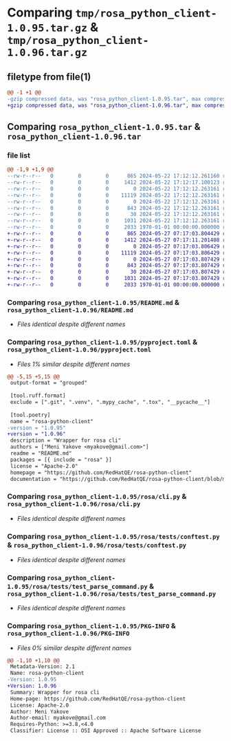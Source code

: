 # Comparing `tmp/rosa_python_client-1.0.95.tar.gz` & `tmp/rosa_python_client-1.0.96.tar.gz`

## filetype from file(1)

```diff
@@ -1 +1 @@
-gzip compressed data, was "rosa_python_client-1.0.95.tar", max compression
+gzip compressed data, was "rosa_python_client-1.0.96.tar", max compression
```

## Comparing `rosa_python_client-1.0.95.tar` & `rosa_python_client-1.0.96.tar`

### file list

```diff
@@ -1,9 +1,9 @@
--rw-r--r--   0        0        0      865 2024-05-22 17:12:12.261160 rosa_python_client-1.0.95/README.md
--rw-r--r--   0        0        0     1412 2024-05-22 17:12:17.100123 rosa_python_client-1.0.95/pyproject.toml
--rw-r--r--   0        0        0        0 2024-05-22 17:12:12.263161 rosa_python_client-1.0.95/rosa/__init__.py
--rw-r--r--   0        0        0    11119 2024-05-22 17:12:12.263161 rosa_python_client-1.0.95/rosa/cli.py
--rw-r--r--   0        0        0        0 2024-05-22 17:12:12.263161 rosa_python_client-1.0.95/rosa/tests/__init__.py
--rw-r--r--   0        0        0      843 2024-05-22 17:12:12.263161 rosa_python_client-1.0.95/rosa/tests/conftest.py
--rw-r--r--   0        0        0       30 2024-05-22 17:12:12.263161 rosa_python_client-1.0.95/rosa/tests/const.py
--rw-r--r--   0        0        0     1031 2024-05-22 17:12:12.263161 rosa_python_client-1.0.95/rosa/tests/test_parse_command.py
--rw-r--r--   0        0        0     2033 1970-01-01 00:00:00.000000 rosa_python_client-1.0.95/PKG-INFO
+-rw-r--r--   0        0        0      865 2024-05-27 07:17:03.804429 rosa_python_client-1.0.96/README.md
+-rw-r--r--   0        0        0     1412 2024-05-27 07:17:11.201408 rosa_python_client-1.0.96/pyproject.toml
+-rw-r--r--   0        0        0        0 2024-05-27 07:17:03.806429 rosa_python_client-1.0.96/rosa/__init__.py
+-rw-r--r--   0        0        0    11119 2024-05-27 07:17:03.806429 rosa_python_client-1.0.96/rosa/cli.py
+-rw-r--r--   0        0        0        0 2024-05-27 07:17:03.807429 rosa_python_client-1.0.96/rosa/tests/__init__.py
+-rw-r--r--   0        0        0      843 2024-05-27 07:17:03.807429 rosa_python_client-1.0.96/rosa/tests/conftest.py
+-rw-r--r--   0        0        0       30 2024-05-27 07:17:03.807429 rosa_python_client-1.0.96/rosa/tests/const.py
+-rw-r--r--   0        0        0     1031 2024-05-27 07:17:03.807429 rosa_python_client-1.0.96/rosa/tests/test_parse_command.py
+-rw-r--r--   0        0        0     2033 1970-01-01 00:00:00.000000 rosa_python_client-1.0.96/PKG-INFO
```

### Comparing `rosa_python_client-1.0.95/README.md` & `rosa_python_client-1.0.96/README.md`

 * *Files identical despite different names*

### Comparing `rosa_python_client-1.0.95/pyproject.toml` & `rosa_python_client-1.0.96/pyproject.toml`

 * *Files 1% similar despite different names*

```diff
@@ -5,15 +5,15 @@
 output-format = "grouped"
 
 [tool.ruff.format]
 exclude = [".git", ".venv", ".mypy_cache", ".tox", "__pycache__"]
 
 [tool.poetry]
 name = "rosa-python-client"
-version = "1.0.95"
+version = "1.0.96"
 description = "Wrapper for rosa cli"
 authors = ["Meni Yakove <myakove@gmail.com>"]
 readme = "README.md"
 packages = [{ include = "rosa" }]
 license = "Apache-2.0"
 homepage = "https://github.com/RedHatQE/rosa-python-client"
 documentation = "https://github.com/RedHatQE/rosa-python-client/blob/main/README.md"
```

### Comparing `rosa_python_client-1.0.95/rosa/cli.py` & `rosa_python_client-1.0.96/rosa/cli.py`

 * *Files identical despite different names*

### Comparing `rosa_python_client-1.0.95/rosa/tests/conftest.py` & `rosa_python_client-1.0.96/rosa/tests/conftest.py`

 * *Files identical despite different names*

### Comparing `rosa_python_client-1.0.95/rosa/tests/test_parse_command.py` & `rosa_python_client-1.0.96/rosa/tests/test_parse_command.py`

 * *Files identical despite different names*

### Comparing `rosa_python_client-1.0.95/PKG-INFO` & `rosa_python_client-1.0.96/PKG-INFO`

 * *Files 0% similar despite different names*

```diff
@@ -1,10 +1,10 @@
 Metadata-Version: 2.1
 Name: rosa-python-client
-Version: 1.0.95
+Version: 1.0.96
 Summary: Wrapper for rosa cli
 Home-page: https://github.com/RedHatQE/rosa-python-client
 License: Apache-2.0
 Author: Meni Yakove
 Author-email: myakove@gmail.com
 Requires-Python: >=3.8,<4.0
 Classifier: License :: OSI Approved :: Apache Software License
```

